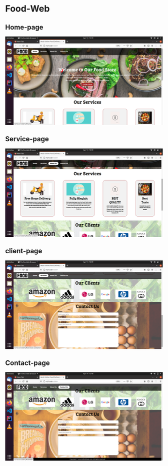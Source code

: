 # Food-Web

## Home-page
![](screenshot/A1.png)

## Service-page
![](screenshot/A2.png)


## client-page
![](screenshot/A3.png)


## Contact-page
![](screenshot/A4.png)
